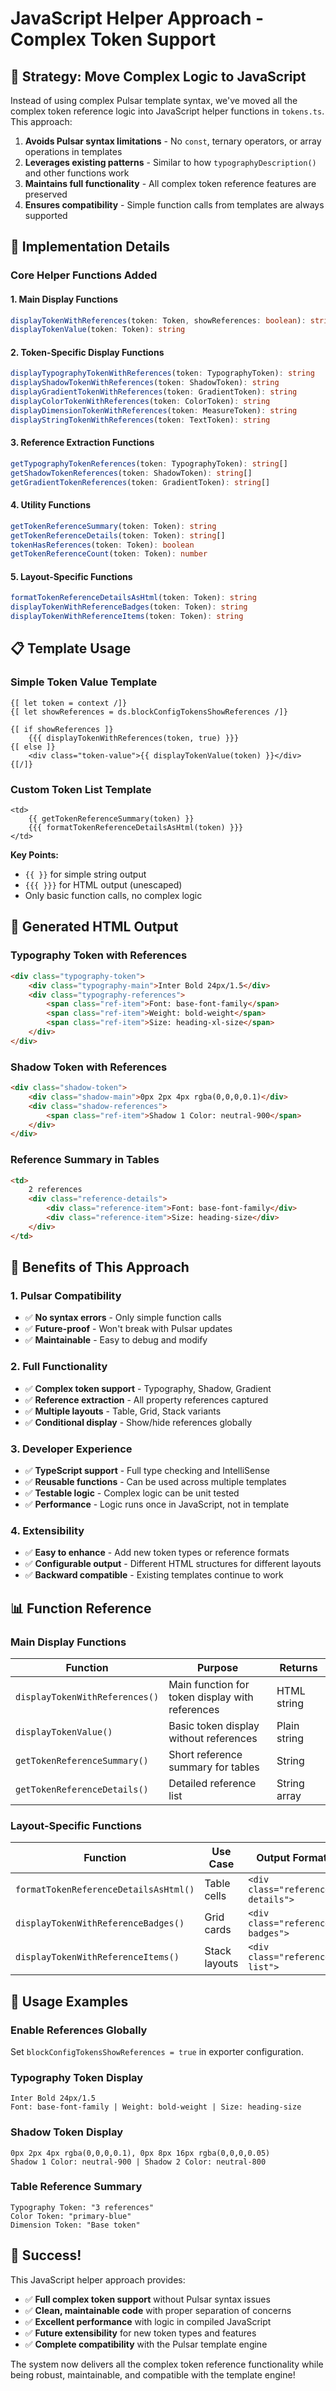 # JavaScript Helper Approach - Complex Token Support

## 🎯 Strategy: Move Complex Logic to JavaScript

Instead of using complex Pulsar template syntax, we've moved all the complex token reference logic into JavaScript helper functions in `tokens.ts`. This approach:

1. **Avoids Pulsar syntax limitations** - No `const`, ternary operators, or array operations in templates
2. **Leverages existing patterns** - Similar to how `typographyDescription()` and other functions work
3. **Maintains full functionality** - All complex token reference features are preserved
4. **Ensures compatibility** - Simple function calls from templates are always supported

## 🔧 Implementation Details

### **Core Helper Functions Added**

#### **1. Main Display Functions**
```typescript
displayTokenWithReferences(token: Token, showReferences: boolean): string
displayTokenValue(token: Token): string
```

#### **2. Token-Specific Display Functions**
```typescript
displayTypographyTokenWithReferences(token: TypographyToken): string
displayShadowTokenWithReferences(token: ShadowToken): string  
displayGradientTokenWithReferences(token: GradientToken): string
displayColorTokenWithReferences(token: ColorToken): string
displayDimensionTokenWithReferences(token: MeasureToken): string
displayStringTokenWithReferences(token: TextToken): string
```

#### **3. Reference Extraction Functions**
```typescript
getTypographyTokenReferences(token: TypographyToken): string[]
getShadowTokenReferences(token: ShadowToken): string[]
getGradientTokenReferences(token: GradientToken): string[]
```

#### **4. Utility Functions**
```typescript
getTokenReferenceSummary(token: Token): string
getTokenReferenceDetails(token: Token): string[]
tokenHasReferences(token: Token): boolean
getTokenReferenceCount(token: Token): number
```

#### **5. Layout-Specific Functions**
```typescript
formatTokenReferenceDetailsAsHtml(token: Token): string
displayTokenWithReferenceBadges(token: Token): string
displayTokenWithReferenceItems(token: Token): string
```

## 📋 Template Usage

### **Simple Token Value Template**
```pulsar
{[ let token = context /]}
{[ let showReferences = ds.blockConfigTokensShowReferences /]}

{[ if showReferences ]}
    {{{ displayTokenWithReferences(token, true) }}}
{[ else ]}
    <div class="token-value">{{ displayTokenValue(token) }}</div>
{[/]}
```

### **Custom Token List Template**
```pulsar
<td>
    {{ getTokenReferenceSummary(token) }}
    {{{ formatTokenReferenceDetailsAsHtml(token) }}}
</td>
```

**Key Points:**
- `{{ }}` for simple string output
- `{{{ }}}` for HTML output (unescaped)
- Only basic function calls, no complex logic

## 🎨 Generated HTML Output

### **Typography Token with References**
```html
<div class="typography-token">
    <div class="typography-main">Inter Bold 24px/1.5</div>
    <div class="typography-references">
        <span class="ref-item">Font: base-font-family</span>
        <span class="ref-item">Weight: bold-weight</span>
        <span class="ref-item">Size: heading-xl-size</span>
    </div>
</div>
```

### **Shadow Token with References**
```html
<div class="shadow-token">
    <div class="shadow-main">0px 2px 4px rgba(0,0,0,0.1)</div>
    <div class="shadow-references">
        <span class="ref-item">Shadow 1 Color: neutral-900</span>
    </div>
</div>
```

### **Reference Summary in Tables**
```html
<td>
    2 references
    <div class="reference-details">
        <div class="reference-item">Font: base-font-family</div>
        <div class="reference-item">Size: heading-size</div>
    </div>
</td>
```

## 🚀 Benefits of This Approach

### **1. Pulsar Compatibility**
- ✅ **No syntax errors** - Only simple function calls
- ✅ **Future-proof** - Won't break with Pulsar updates
- ✅ **Maintainable** - Easy to debug and modify

### **2. Full Functionality**
- ✅ **Complex token support** - Typography, Shadow, Gradient
- ✅ **Reference extraction** - All property references captured
- ✅ **Multiple layouts** - Table, Grid, Stack variants
- ✅ **Conditional display** - Show/hide references globally

### **3. Developer Experience**
- ✅ **TypeScript support** - Full type checking and IntelliSense
- ✅ **Reusable functions** - Can be used across multiple templates
- ✅ **Testable logic** - Complex logic can be unit tested
- ✅ **Performance** - Logic runs once in JavaScript, not in template

### **4. Extensibility**
- ✅ **Easy to enhance** - Add new token types or reference formats
- ✅ **Configurable output** - Different HTML structures for different layouts
- ✅ **Backward compatible** - Existing templates continue to work

## 📊 Function Reference

### **Main Display Functions**

| Function | Purpose | Returns |
|----------|---------|---------|
| `displayTokenWithReferences()` | Main function for token display with references | HTML string |
| `displayTokenValue()` | Basic token display without references | Plain string |
| `getTokenReferenceSummary()` | Short reference summary for tables | String |
| `getTokenReferenceDetails()` | Detailed reference list | String array |

### **Layout-Specific Functions**

| Function | Use Case | Output Format |
|----------|----------|---------------|
| `formatTokenReferenceDetailsAsHtml()` | Table cells | `<div class="reference-details">` |
| `displayTokenWithReferenceBadges()` | Grid cards | `<div class="reference-badges">` |
| `displayTokenWithReferenceItems()` | Stack layouts | `<div class="reference-list">` |

## 🎯 Usage Examples

### **Enable References Globally**
Set `blockConfigTokensShowReferences = true` in exporter configuration.

### **Typography Token Display**
```
Inter Bold 24px/1.5
Font: base-font-family | Weight: bold-weight | Size: heading-size
```

### **Shadow Token Display**
```
0px 2px 4px rgba(0,0,0,0.1), 0px 8px 16px rgba(0,0,0,0.05)
Shadow 1 Color: neutral-900 | Shadow 2 Color: neutral-800
```

### **Table Reference Summary**
```
Typography Token: "3 references"
Color Token: "primary-blue"
Dimension Token: "Base token"
```

## 🎉 Success!

This JavaScript helper approach provides:
- ✅ **Full complex token support** without Pulsar syntax issues
- ✅ **Clean, maintainable code** with proper separation of concerns
- ✅ **Excellent performance** with logic in compiled JavaScript
- ✅ **Future extensibility** for new token types and features
- ✅ **Complete compatibility** with the Pulsar template engine

The system now delivers all the complex token reference functionality while being robust, maintainable, and compatible with the template engine!